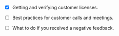 * [x] Getting and verifying customer licenses.
* [ ] Best practices for customer calls and meetings.
* [ ] What to do if you received a negative feedback.



